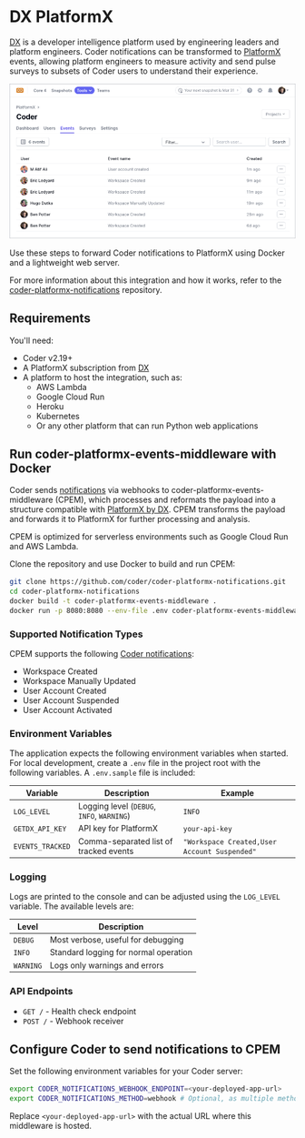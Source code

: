 # DX PlatformX

[DX](https://getdx.com) is a developer intelligence platform used by engineering
leaders and platform engineers. Coder notifications can be transformed to
[PlatformX](https://getdx.com/platformx) events, allowing platform engineers to
measure activity and send pulse surveys to subsets of Coder users to understand
their experience.

![PlatformX Events in Coder](../../images/integrations/platformx-screenshot.png)

Use these steps to forward Coder notifications to PlatformX using Docker and a
lightweight web server.

For more information about this integration and how it works, refer to the
[coder-platformx-notifications](https://github.com/coder/coder-platformx-notifications)
repository.

## Requirements

You'll need:

- Coder v2.19+
- A PlatformX subscription from [DX](https://getdx.com/)
- A platform to host the integration, such as:
  - AWS Lambda
  - Google Cloud Run
  - Heroku
  - Kubernetes
  - Or any other platform that can run Python web applications

## Run coder-platformx-events-middleware with Docker

Coder sends [notifications](../monitoring/notifications/index.md) via webhooks
to coder-platformx-events-middleware (CPEM), which processes and reformats the payload
into a structure compatible with [PlatformX by DX](https://help.getdx.com/en/articles/7880779-getting-started).
CPEM transforms the payload and forwards it to PlatformX for further processing and analysis.

CPEM is optimized for serverless environments such as Google Cloud Run and AWS Lambda.

Clone the repository and use Docker to build and run CPEM:

```sh
git clone https://github.com/coder/coder-platformx-notifications.git
cd coder-platformx-notifications
docker build -t coder-platformx-events-middleware .
docker run -p 8080:8080 --env-file .env coder-platformx-events-middleware
```

### Supported Notification Types

CPEM supports the following [Coder notifications](../monitoring/notifications/index.md):

- Workspace Created
- Workspace Manually Updated
- User Account Created
- User Account Suspended
- User Account Activated

### Environment Variables

The application expects the following environment variables when started.
For local development, create a `.env` file in the project root with the following variables.
A `.env.sample` file is included:

| Variable         | Description                                | Example                                      |
|------------------|--------------------------------------------|----------------------------------------------|
| `LOG_LEVEL`      | Logging level (`DEBUG`, `INFO`, `WARNING`) | `INFO`                                       |
| `GETDX_API_KEY`  | API key for PlatformX                      | `your-api-key`                               |
| `EVENTS_TRACKED` | Comma-separated list of tracked events     | `"Workspace Created,User Account Suspended"` |

### Logging

Logs are printed to the console and can be adjusted using the `LOG_LEVEL` variable. The available levels are:

| Level     | Description                           |
|-----------|---------------------------------------|
| `DEBUG`   | Most verbose, useful for debugging    |
| `INFO`    | Standard logging for normal operation |
| `WARNING` | Logs only warnings and errors         |

### API Endpoints

- `GET /` - Health check endpoint
- `POST /` - Webhook receiver

## Configure Coder to send notifications to CPEM

Set the following environment variables for your Coder server:

```sh
export CODER_NOTIFICATIONS_WEBHOOK_ENDPOINT=<your-deployed-app-url>
export CODER_NOTIFICATIONS_METHOD=webhook # Optional, as multiple methods are supported
```

Replace `<your-deployed-app-url>` with the actual URL where this middleware is hosted.
